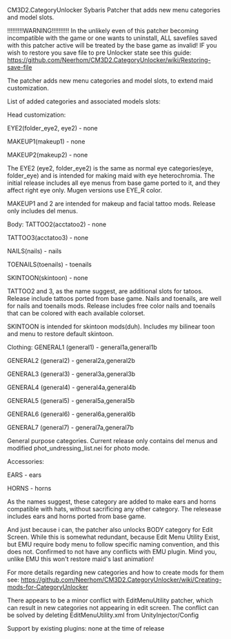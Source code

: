 CM3D2.CategoryUnlocker
Sybaris Patcher that adds new menu categories and model slots.


!!!!!!!!!WARNING!!!!!!!!!!
In the unlikely even of this patcher becoming incompatible with the game or one wants to uninstall, ALL savefiles saved with this patcher active will be treated by the base game as invalid!
IF you wish to restore you save file to pre Unlocker state see this guide: https://github.com/Neerhom/CM3D2.CategoryUnlocker/wiki/Restoring-save-file


The patcher adds new menu categories and model slots, to extend maid customization.

List of added categories and associated models slots:

Head customization:

EYE2(folder_eye2, eye2) - none

MAKEUP1(makeup1) - none

MAKEUP2(makeup2) - none

The EYE2 (eye2, folder_eye2) is the same as normal eye categories(eye, folder_eye) and is intended for making maid with eye heterochromia. The initial release includes all eye menus from base game ported to it, and they affect right eye only. Mugen versions use EYE_R color.

MAKEUP1 and 2  are intended for makeup and facial tattoo mods. Release only includes del menus.

Body:
TATTOO2(acctatoo2) - none

TATTOO3(acctatoo3) - none

NAILS(nails) - nails

TOENAILS(toenails) - toenails

SKINTOON(skintoon) - none
    
TATTOO2 and 3, as the name suggest, are additional slots for tatoos. Release include tattoos ported from base game.
Nails and toenails, are well for nails and toenails mods. Release includes free color nails and toenails that can be colored with each available colorset.

SKINTOON is intended for skintoon mods(duh). Includes my bilinear toon and menu to restore default skintoon.

Clothing:
GENERAL1 (general1) - general1a,general1b

GENERAL2 (general2) - general2a,general2b

GENERAL3 (general3) - general3a,general3b

GENERAL4 (general4) - general4a,general4b

GENERAL5 (general5) - general5a,general5b

GENERAL6 (general6) - general6a,general6b

GENERAL7 (general7) - general7a,general7b
    
General purpose categories. Current release only contains del menus and modified phot_undressing_list.nei for photo mode.

Accessories:

EARS - ears

HORNS - horns

As the names suggest, these category are added to make ears and horns compatible with hats, without sacrificing any other category. The relesease includes ears and horns ported from base game.

And just because i can, the patcher also unlocks BODY category for Edit Screen. While this is somewhat redundant, because Edit Menu Utility Exist, but EMU require body menu to follow specific naming convention, and this does not.
Confirmed to not have any conflicts with EMU plugin. Mind you, unlike EMU this won't restore maid's last animation!

For more details regarding new categories and how to create mods for them see: https://github.com/Neerhom/CM3D2.CategoryUnlocker/wiki/Creating-mods-for-CategoryUnlocker

There appears to be a minor conflict with EditMenuUtility patcher, which can result in new categories not appearing in edit screen. The conflict can be solved by deleting EditMenuUtility.xml from UnityInjector/Config

Support by existing plugins:
none at the time of release
